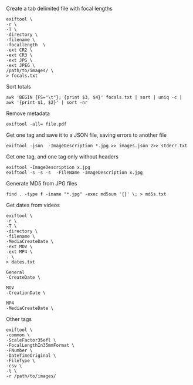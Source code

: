 Create a tab delimited file with focal lengths
```
exiftool \
-r \
-T \
-directory \
-filename \
-focallength  \
-ext CR2 \
-ext CR3 \
-ext JPG \
-ext JPEG \
/path/to/images/ \
> focals.txt
```

Sort totals
```
awk 'BEGIN {FS="\t"}; {print $3, $4}' focals.txt | sort | uniq -c | awk '{print $1, $2}' | sort -nr
```

Remove metadata
```
exiftool -all= file.pdf
```

Get one tag and save it to a JSON file, saving errors to another file
```
exiftool -json  -ImageDescription *.jpg >> images.json 2>> stderr.txt
```

Get one tag, and one tag only without headers
```
exiftool -ImageDescription x.jpg
exiftool -s -s -s  -FileName -ImageDescription x.jpg
```

Generate MD5 from JPG files
```
find . -type f -iname "*.jpg" -exec md5sum '{}' \; > md5s.txt
```

Get dates from videos
```
exiftool \
-r \
-T \
-directory \
-filename \
-MediaCreateDate \
-ext MOV \
-ext MP4 \
. \
> dates.txt

General
-CreateDate \

MOV
-CreationDate \

MP4
-MediaCreateDate \
```

Other tags
```
exiftool \
-common \
-ScaleFactor35efl \
-FocalLengthIn35mmFormat \
-FNumber \
-DateTimeOriginal \
-FileType \
-csv \
-t \
-r /path/to/images/
```